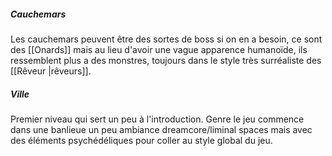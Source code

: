 ##### Cauchemars
Les cauchemars peuvent être des sortes de boss si on en a besoin, ce sont des [[Onards]] mais au lieu d'avoir une vague apparence humanoïde, ils ressemblent plus a des monstres, toujours dans le style très surréaliste des [[Rêveur |rêveurs]].

##### Ville
Premier niveau qui sert un peu à l'introduction. Genre le jeu commence dans une banlieue un peu ambiance dreamcore/liminal spaces mais avec des éléments psychédéliques pour coller au style global du jeu. 